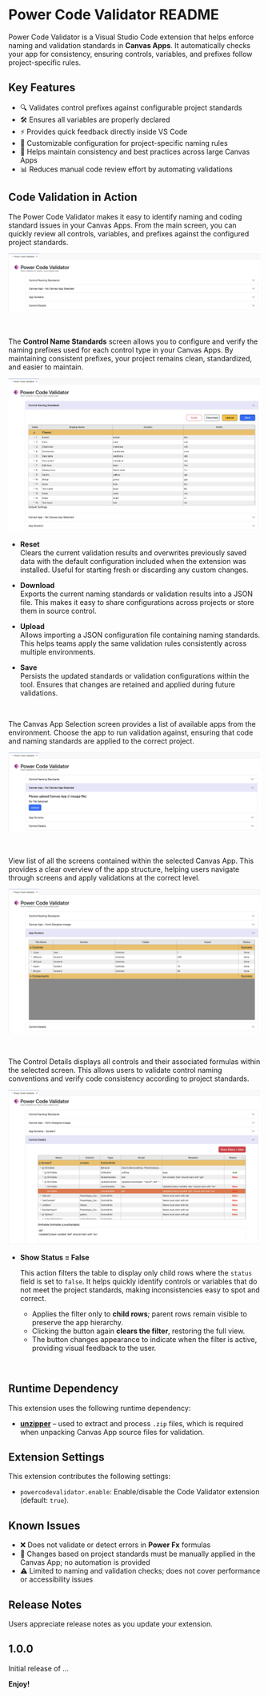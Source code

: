 # Power Code Validator README

Power Code Validator is a Visual Studio Code extension that helps enforce naming and validation standards in **Canvas Apps**. It automatically checks your app for consistency, ensuring controls, variables, and prefixes follow project-specific rules.

## Key Features
- 🔍 Validates control prefixes against configurable project standards
- 🛠 Ensures all variables are properly declared
- ⚡ Provides quick feedback directly inside VS Code
- 📂 Customizable configuration for project-specific naming rules
- 🚀 Helps maintain consistency and best practices across large Canvas Apps
- 📊 Reduces manual code review effort by automating validations 


## Code Validation in Action

The Power Code Validator makes it easy to identify naming and coding standard issues in your Canvas Apps.  From the main screen, you can quickly review all controls, variables, and prefixes against the configured project standards.

![initialscreen](images/screen1.png)

<br>

The **Control Name Standards** screen allows you to configure and verify the naming prefixes used for each control type in your Canvas Apps.  By maintaining consistent prefixes, your project remains clean, standardized, and easier to maintain.
 
![Control Name Standards](images/screen2.png)

- **Reset**  
  Clears the current validation results and overwrites previously saved data with the default configuration included when the extension was installed.  Useful for starting fresh or discarding any custom changes.

- **Download**  
  Exports the current naming standards or validation results into a JSON file.  This makes it easy to share configurations across projects or store them in source control.

- **Upload**  
  Allows importing a JSON configuration file containing naming standards.  This helps teams apply the same validation rules consistently across multiple environments.

- **Save**  
  Persists the updated standards or validation configurations within the tool.  Ensures that changes are retained and applied during future validations.

<br>

The Canvas App Selection screen provides a list of available apps from the environment. Choose the app to run validation against, ensuring that code and naming standards are applied to the correct project.

![Canvas App Selection](images/screen3.png)

<br>

View list of all the screens contained within the selected Canvas App.  This provides a clear overview of the app structure, helping users navigate through screens and apply validations at the correct level.

![App Screens](images/screen4.png)

<br>

The Control Details displays all controls and their associated formulas within the selected screen.  This allows users to validate control naming conventions and verify code consistency according to project standards.

![Control Details](images/screen5.png)

- **Show Status = False**

    This action filters the table to display only child rows where the `status` field is set to `false`.  It helps quickly identify controls or variables that do not meet the project standards, making inconsistencies easy to spot and correct.

    - Applies the filter only to **child rows**; parent rows remain visible to preserve the app hierarchy.  
    - Clicking the button again **clears the filter**, restoring the full view.  
    - The button changes appearance to indicate when the filter is active, providing visual feedback to the user.

<br>


## Runtime Dependency

This extension uses the following runtime dependency:

- **[unzipper](https://www.npmjs.com/package/unzipper)** – used to extract and process `.zip` files, which is required when unpacking Canvas App source files for validation.


## Extension Settings

This extension contributes the following settings:

* `powercodevalidator.enable`: Enable/disable the Code Validator extension (default: `true`).


## Known Issues

- ❌ Does not validate or detect errors in **Power Fx** formulas
- 🔄 Changes based on project standards must be manually applied in the Canvas App; no automation is provided
- ⚠️ Limited to naming and validation checks; does not cover performance or accessibility issues


## Release Notes

Users appreciate release notes as you update your extension.


## 1.0.0

Initial release of ...


**Enjoy!**

